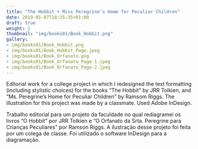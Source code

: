 ```yaml
---
title: "The Hobbit + Miss Peregrine’s Home for Peculiar Children"
date: 2019-05-07T18:25:35+01:00
draft: true
weight: 1
thumbnail: "img/books01/Book_Hobbit.png"
gallery: 
- img/books01/Book_Hobbit.png
- img/books01/Book_Hobbit_Page.jpeg
- img/books01/Book_Orfanato.png
- img/books01/Book_Orfanato_Page-1.jpeg
- img/books01/Book_Orfanato_Page-2.jpeg
---
```


Editorial work for a college project in which I redesigned the text formatting (including stylistic choices) for the books “The Hobbit” by JRR Tolkien, and “Ms. Peregrine’s Home for Peculiar Children” by Ramsom Riggs. The illustration for this project was made by a classmate. Used Adobe InDesign.

Trabalho editorial para um projeto da faculdade no qual rediagramei os livros “O Hobbit” por JRR Tolkien e “O Orfanato da Srta. Peregrine para Crianças Peculiares” por Ramson Riggs. A ilustração desse projeto foi feita por um colega de classe. Foi utilizado o software InDesign para a diagramação.